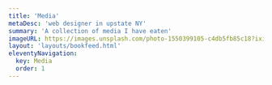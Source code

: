 ```yaml
---
title: 'Media'
metaDesc: 'web designer in upstate NY'
summary: 'A collection of media I have eaten'
imageURL: https://images.unsplash.com/photo-1550399105-c4db5fb85c18?ixid=MXwxMjA3fDB8MHxwaG90by1wYWdlfHx8fGVufDB8fHw%3D&ixlib=rb-1.2.1&auto=format&fit=crop&w=1351&q=80
layout: 'layouts/bookfeed.html'
eleventyNavigation:
  key: Media
  order: 1
---
```


